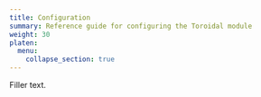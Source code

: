 ```yaml
---
title: Configuration
summary: Reference guide for configuring the Toroidal module
weight: 30
platen:
  menu:
    collapse_section: true
---
```


Filler text.

```section
```
